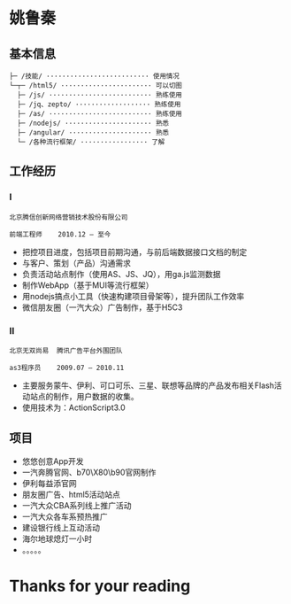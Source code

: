 # 姚鲁秦

##   基本信息
```
├─ /技能/ ·························· 使用情况
└─┬─ /html5/ ······················· 可以切图
  ├─ /js/ ·························· 熟练使用
  ├─ /jq、zepto/ ··················· 熟练使用
  ├─ /as/ ·························· 熟练使用
  ├─ /nodejs/ ······················ 熟悉
  ├─ /angular/ ····················· 熟悉
  └─ /各种流行框架/ ················· 了解
```

##   工作经历

### Ⅰ
```
北京腾信创新网络营销技术股份有限公司

前端工程师    2010.12 — 至今
```

+ 把控项目进度，包括项目前期沟通，与前后端数据接口文档的制定
+ 与客户、策划（产品）沟通需求
+ 负责活动站点制作（使用AS、JS、JQ），用ga.js监测数据
+ 制作WebApp（基于MUI等流行框架）
+ 用nodejs搞点小工具（快速构建项目骨架等），提升团队工作效率
+ 微信朋友圈（一汽大众）广告制作，基于H5C3

###  Ⅱ
```
北京无双尚易  腾讯广告平台外围团队

as3程序员    2009.07 — 2010.11
```

+ 主要服务蒙牛、伊利、可口可乐、三星、联想等品牌的产品发布相关Flash活动站点的制作，用户数据的收集。
+ 使用技术为：ActionScript3.0

## 项目

+ 悠悠创意App开发
+ 一汽奔腾官网、b70\X80\b90官网制作
+ 伊利每益添官网
+ 朋友圈广告、html5活动站点
+ 一汽大众CBA系列线上推广活动
+ 一汽大众各车系预热推广
+ 建设银行线上互动活动
+ 海尔地球熄灯一小时
+  。。。。。


# Thanks for your reading